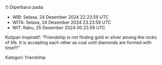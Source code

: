 ⏰ Diperbarui pada:
- WIB: Selasa, 24 Desember 2024 22.23.59 UTC
- WITA: Selasa, 24 Desember 2024 23.23.59 UTC
- WIT: Rabu, 25 Desember 2024 00.23.59 UTC

Kutipan Inspiratif:
"Friendship is not finding gold or silver among the rocks of life. It is accepting each other as coal until diamonds are formed with time!!!"


Kategori: friendship


